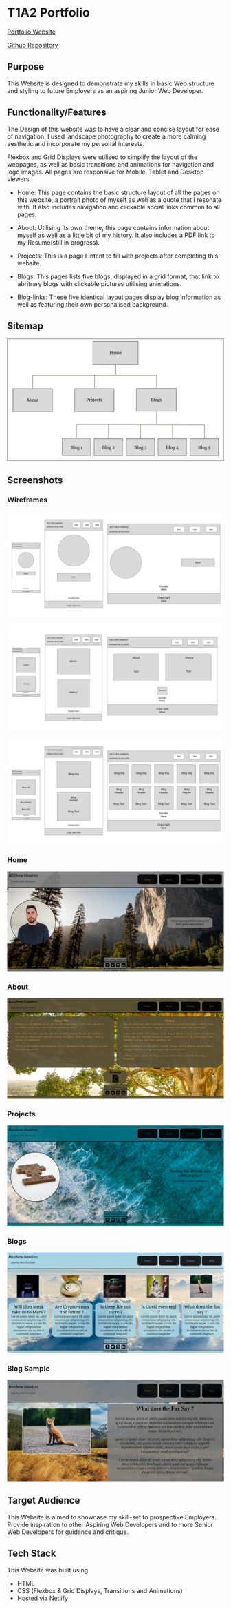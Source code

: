 
# T1A2 Portfolio

[Portfolio Website](https://github.com/)

[Github Repository](https://github.com/M-Hawk/MatthewHawkins_T1A2)

## Purpose

This Website is designed to demonstrate my skills in basic Web structure and styling to future Employers as an aspiring Junior Web Developer.

## Functionality/Features

The Design of this website was to have a clear and concise layout for ease of navigation. I used landscape photography to create a more calming aesthetic and incorporate my personal interests.

Flexbox and Grid Displays were utilised to simplify the layout of the webpages, as well as basic transitions and animations for navigation and logo images. All pages are responsive for Mobile, Tablet and Desktop viewers.

- Home: This page contains the basic structure layout of all the pages on this website, a portrait photo of myself as well as a quote that I resonate with. It also includes navigation and clickable social links common to all pages.

- About: Utilising its own theme, this page contains information about myself as well as a little bit of my history. It also includes a PDF link to my Resume(still in progress).

- Projects: This is a page I intent to fill with projects after completing this website.

- Blogs: This pages lists five blogs, displayed in a grid format, that link to abritrary blogs with clickable pictures utilising animations.
  
- Blog-links: These five identical layout pages display blog information as well as featuring their own personalised background.

## Sitemap

![Sitemap](/docs/Portfolio%20Sitemap.png)

## Screenshots

### Wireframes

![Home/Projects Wireframe](/docs/Home_Projects%20Page%20Wireframe.png)

![About Wireframe](/docs/About%20Page%20Wireframe.png)

![Blog Wireframe](/docs/Blogs%20Page%20Wireframe.png)

### Home

![Home Page](/docs/Screenshot%202022-08-27%20at%2014-00-28%20Home.png)

### About

![About Page](/docs/Screenshot%202022-08-27%20at%2014-41-13%20About.png)

### Projects

![Projects Page](/docs/Screenshot%202022-08-27%20at%2014-41-28%20Projects.png)

### Blogs

![Blogs Page](/docs/Screenshot%202022-08-27%20at%2014-41-39%20Blogs.png)

### Blog Sample

![Blog Sample Page](/docs/Screenshot%202022-08-27%20at%2014-43-56%20BlogSample.png)

## Target Audience

This Website is aimed to showcase my skill-set to prospective Employers. Provide inspiration to other Aspiring Web Developers and to more Senior Web Developers for guidance and critique.

## Tech Stack

This Website was built using

- HTML
- CSS (Flexbox & Grid Displays, Transitions and Animations)
- Hosted via Netlify
